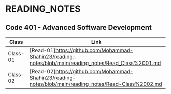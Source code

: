 # READING_NOTES


## Code 401 - Advanced Software Development


|   Class     |     Link    |
| ----------- | ----------- |
|  Class-01   | [Read-01]https://github.com/Mohammad-Shahin23/reading-notes/blob/main/reading_notes/Read_Class%2001.md |
|  Class-02   | [Read-02]https://github.com/Mohammad-Shahin23/reading-notes/blob/main/reading_notes/Read-Class%2002.md |